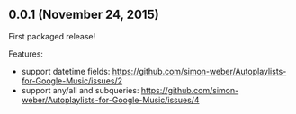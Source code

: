 ## 0.0.1 (November 24, 2015)

First packaged release!

Features:

  - support datetime fields: https://github.com/simon-weber/Autoplaylists-for-Google-Music/issues/2
  - support any/all and subqueries: https://github.com/simon-weber/Autoplaylists-for-Google-Music/issues/4
